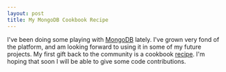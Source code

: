 ```yaml
--- 
layout: post
title: My MongoDB Cookbook Recipe
---
```

<p>
  I've been doing some playing with <a href='http://mongodb.org'>MongoDB</a> lately. I've grown very fond of the platform, and am looking forward to using it in some of my future projects.  My first gift back to the community is a cookbook <a href="http://cookbook.mongodb.org/patterns/finding_max_and_min/">recipe</a>. I'm hoping that soon I will be able to give some code contributions.
</p>
